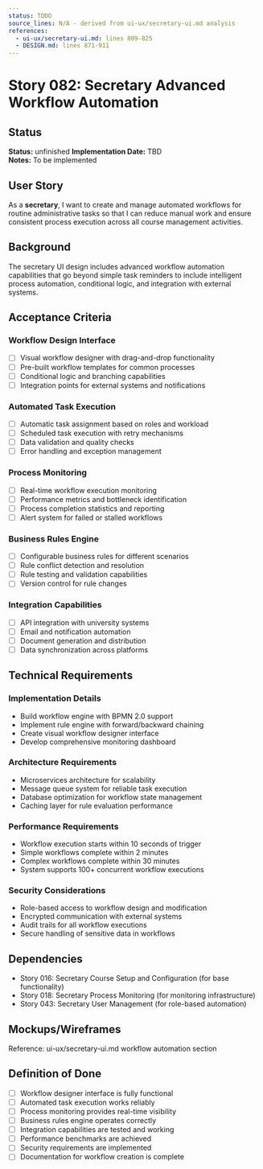 ```yaml
---
status: TODO
source_lines: N/A - derived from ui-ux/secretary-ui.md analysis
references:
  - ui-ux/secretary-ui.md: lines 809-825
  - DESIGN.md: lines 871-911
---
```

# Story 082: Secretary Advanced Workflow Automation

## Status
**Status:** unfinished
**Implementation Date:** TBD  
**Notes:** To be implemented

## User Story
As a **secretary**, I want to create and manage automated workflows for routine administrative tasks so that I can reduce manual work and ensure consistent process execution across all course management activities.

## Background
The secretary UI design includes advanced workflow automation capabilities that go beyond simple task reminders to include intelligent process automation, conditional logic, and integration with external systems.

## Acceptance Criteria

### Workflow Design Interface
- [ ] Visual workflow designer with drag-and-drop functionality
- [ ] Pre-built workflow templates for common processes
- [ ] Conditional logic and branching capabilities
- [ ] Integration points for external systems and notifications

### Automated Task Execution
- [ ] Automatic task assignment based on roles and workload
- [ ] Scheduled task execution with retry mechanisms
- [ ] Data validation and quality checks
- [ ] Error handling and exception management

### Process Monitoring
- [ ] Real-time workflow execution monitoring
- [ ] Performance metrics and bottleneck identification
- [ ] Process completion statistics and reporting
- [ ] Alert system for failed or stalled workflows

### Business Rules Engine
- [ ] Configurable business rules for different scenarios
- [ ] Rule conflict detection and resolution
- [ ] Rule testing and validation capabilities
- [ ] Version control for rule changes

### Integration Capabilities
- [ ] API integration with university systems
- [ ] Email and notification automation
- [ ] Document generation and distribution
- [ ] Data synchronization across platforms

## Technical Requirements

### Implementation Details
- Build workflow engine with BPMN 2.0 support
- Implement rule engine with forward/backward chaining
- Create visual workflow designer interface
- Develop comprehensive monitoring dashboard

### Architecture Requirements
- Microservices architecture for scalability
- Message queue system for reliable task execution
- Database optimization for workflow state management
- Caching layer for rule evaluation performance

### Performance Requirements
- Workflow execution starts within 10 seconds of trigger
- Simple workflows complete within 2 minutes
- Complex workflows complete within 30 minutes
- System supports 100+ concurrent workflow executions

### Security Considerations
- Role-based access to workflow design and modification
- Encrypted communication with external systems
- Audit trails for all workflow executions
- Secure handling of sensitive data in workflows

## Dependencies
- Story 016: Secretary Course Setup and Configuration (for base functionality)
- Story 018: Secretary Process Monitoring (for monitoring infrastructure)
- Story 043: Secretary User Management (for role-based automation)

## Mockups/Wireframes
Reference: ui-ux/secretary-ui.md workflow automation section

## Definition of Done
- [ ] Workflow designer interface is fully functional
- [ ] Automated task execution works reliably
- [ ] Process monitoring provides real-time visibility
- [ ] Business rules engine operates correctly
- [ ] Integration capabilities are tested and working
- [ ] Performance benchmarks are achieved
- [ ] Security requirements are implemented
- [ ] Documentation for workflow creation is complete
